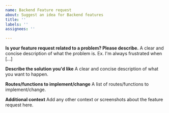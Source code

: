 ```yaml
---
name: Backend Feature request
about: Suggest an idea for Backend features
title: ''
labels: ''
assignees: ''

---
```


**Is your feature request related to a problem? Please describe.**
A clear and concise description of what the problem is. Ex. I'm always frustrated when [...]

**Describe the solution you'd like**
A clear and concise description of what you want to happen.

**Routes/functions to implement/change**
A list of routes/functions to implement/change.

**Additional context**
Add any other context or screenshots about the feature request here.
